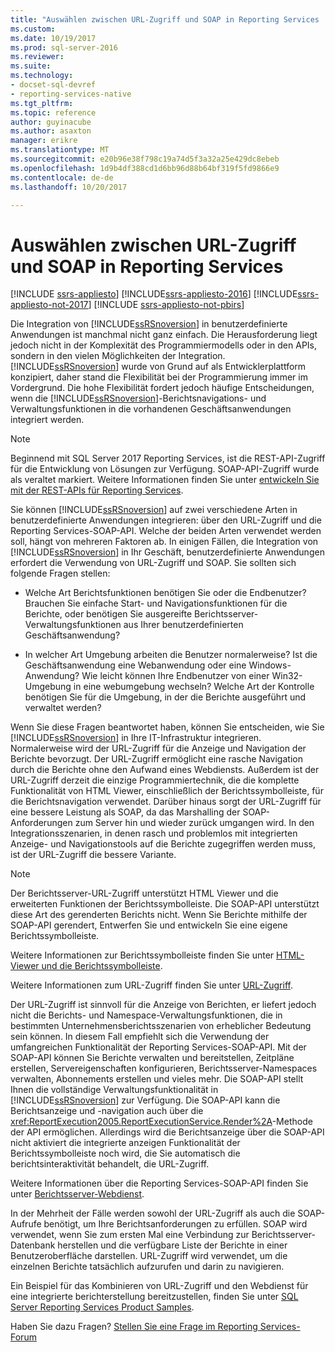 ```yaml
---
title: "Auswählen zwischen URL-Zugriff und SOAP in Reporting Services | Microsoft Docs"
ms.custom: 
ms.date: 10/19/2017
ms.prod: sql-server-2016
ms.reviewer: 
ms.suite: 
ms.technology:
- docset-sql-devref
- reporting-services-native
ms.tgt_pltfrm: 
ms.topic: reference
author: guyinacube
ms.author: asaxton
manager: erikre
ms.translationtype: MT
ms.sourcegitcommit: e20b96e38f798c19a74d5f3a32a25e429dc8ebeb
ms.openlocfilehash: 1d9b4df388cd1d6bb96d88b64bf319f5fd9866e9
ms.contentlocale: de-de
ms.lasthandoff: 10/20/2017

---
```

# <a name="choosing-between-url-access-and-soap-in-reporting-services"></a>Auswählen zwischen URL-Zugriff und SOAP in Reporting Services

[!INCLUDE [ssrs-appliesto](../../includes/ssrs-appliesto.md)] [!INCLUDE[ssrs-appliesto-2016](../../includes/ssrs-appliesto-2016.md)] [!INCLUDE[ssrs-appliesto-not-2017](../../includes/ssrs-appliesto-not-2017.md)] [!INCLUDE [ssrs-appliesto-not-pbirs](../../includes/ssrs-appliesto-not-pbirs.md)]

Die Integration von [!INCLUDE[ssRSnoversion](../../includes/ssrsnoversion-md.md)] in benutzerdefinierte Anwendungen ist manchmal nicht ganz einfach. Die Herausforderung liegt jedoch nicht in der Komplexität des Programmiermodells oder in den APIs, sondern in den vielen Möglichkeiten der Integration. [!INCLUDE[ssRSnoversion](../../includes/ssrsnoversion-md.md)] wurde von Grund auf als Entwicklerplattform konzipiert, daher stand die Flexibilität bei der Programmierung immer im Vordergrund. Die hohe Flexibilität fordert jedoch häufige Entscheidungen, wenn die [!INCLUDE[ssRSnoversion](../../includes/ssrsnoversion-md.md)]-Berichtsnavigations- und Verwaltungsfunktionen in die vorhandenen Geschäftsanwendungen integriert werden.

> [!NOTE]
> Beginnend mit SQL Server 2017 Reporting Services, ist die REST-API-Zugriff für die Entwicklung von Lösungen zur Verfügung. SOAP-API-Zugriff wurde als veraltet markiert. Weitere Informationen finden Sie unter [entwickeln Sie mit der REST-APIs für Reporting Services](../developer/rest-api.md).
  
 Sie können [!INCLUDE[ssRSnoversion](../../includes/ssrsnoversion-md.md)] auf zwei verschiedene Arten in benutzerdefinierte Anwendungen integrieren: über den URL-Zugriff und die Reporting Services-SOAP-API. Welche der beiden Arten verwendet werden soll, hängt von mehreren Faktoren ab. In einigen Fällen, die Integration von [!INCLUDE[ssRSnoversion](../../includes/ssrsnoversion-md.md)] in Ihr Geschäft, benutzerdefinierte Anwendungen erfordert die Verwendung von URL-Zugriff und SOAP. Sie sollten sich folgende Fragen stellen:  
  
-   Welche Art Berichtsfunktionen benötigen Sie oder die Endbenutzer? Brauchen Sie einfache Start- und Navigationsfunktionen für die Berichte, oder benötigen Sie ausgereifte Berichtsserver-Verwaltungsfunktionen aus Ihrer benutzerdefinierten Geschäftsanwendung?  
  
-   In welcher Art Umgebung arbeiten die Benutzer normalerweise? Ist die Geschäftsanwendung eine Webanwendung oder eine Windows-Anwendung? Wie leicht können Ihre Endbenutzer von einer Win32-Umgebung in eine webumgebung wechseln? Welche Art der Kontrolle benötigen Sie für die Umgebung, in der die Berichte ausgeführt und verwaltet werden?  
  
 Wenn Sie diese Fragen beantwortet haben, können Sie entscheiden, wie Sie [!INCLUDE[ssRSnoversion](../../includes/ssrsnoversion-md.md)] in Ihre IT-Infrastruktur integrieren. Normalerweise wird der URL-Zugriff für die Anzeige und Navigation der Berichte bevorzugt. Der URL-Zugriff ermöglicht eine rasche Navigation durch die Berichte ohne den Aufwand eines Webdiensts. Außerdem ist der URL-Zugriff derzeit die einzige Programmiertechnik, die die komplette Funktionalität von HTML Viewer, einschließlich der Berichtssymbolleiste, für die Berichtsnavigation verwendet. Darüber hinaus sorgt der URL-Zugriff für eine bessere Leistung als SOAP, da das Marshalling der SOAP-Anforderungen zum Server hin und wieder zurück umgangen wird. In den Integrationsszenarien, in denen rasch und problemlos mit integrierten Anzeige- und Navigationstools auf die Berichte zugegriffen werden muss, ist der URL-Zugriff die bessere Variante.  
  
> [!NOTE]  
> Der Berichtsserver-URL-Zugriff unterstützt HTML Viewer und die erweiterten Funktionen der Berichtssymbolleiste. Die SOAP-API unterstützt diese Art des gerenderten Berichts nicht. Wenn Sie Berichte mithilfe der SOAP-API gerendert, Entwerfen Sie und entwickeln Sie eine eigene Berichtssymbolleiste.
  
 Weitere Informationen zur Berichtssymbolleiste finden Sie unter [HTML-Viewer und die Berichtssymbolleiste](../../reporting-services/html-viewer-and-the-report-toolbar.md).  
  
 Weitere Informationen zum URL-Zugriff finden Sie unter [URL-Zugriff](../../reporting-services/url-access-ssrs.md).  
  
 Der URL-Zugriff ist sinnvoll für die Anzeige von Berichten, er liefert jedoch nicht die Berichts- und Namespace-Verwaltungsfunktionen, die in bestimmten Unternehmensberichtsszenarien von erheblicher Bedeutung sein können. In diesem Fall empfiehlt sich die Verwendung der umfangreichen Funktionalität der Reporting Services-SOAP-API. Mit der SOAP-API können Sie Berichte verwalten und bereitstellen, Zeitpläne erstellen, Servereigenschaften konfigurieren, Berichtsserver-Namespaces verwalten, Abonnements erstellen und vieles mehr. Die SOAP-API stellt Ihnen die vollständige Verwaltungsfunktionalität in [!INCLUDE[ssRSnoversion](../../includes/ssrsnoversion-md.md)] zur Verfügung. Die SOAP-API kann die Berichtsanzeige und -navigation auch über die <xref:ReportExecution2005.ReportExecutionService.Render%2A>-Methode der API ermöglichen. Allerdings wird die Berichtsanzeige über die SOAP-API nicht aktiviert die integrierte anzeigen Funktionalität der Berichtssymbolleiste noch wird, die Sie automatisch die berichtsinteraktivität behandelt, die URL-Zugriff.  
  
 Weitere Informationen über die Reporting Services-SOAP-API finden Sie unter [Berichtsserver-Webdienst](../../reporting-services/report-server-web-service/report-server-web-service.md).  
  
 In der Mehrheit der Fälle werden sowohl der URL-Zugriff als auch die SOAP-Aufrufe benötigt, um Ihre Berichtsanforderungen zu erfüllen. SOAP wird verwendet, wenn Sie zum ersten Mal eine Verbindung zur Berichtsserver-Datenbank herstellen und die verfügbare Liste der Berichte in einer Benutzeroberfläche darstellen. URL-Zugriff wird verwendet, um die einzelnen Berichte tatsächlich aufzurufen und darin zu navigieren.  
  
 Ein Beispiel für das Kombinieren von URL-Zugriff und den Webdienst für eine integrierte berichterstellung bereitzustellen, finden Sie unter [SQL Server Reporting Services Product Samples](http://go.microsoft.com/fwlink/?LinkId=177889).

Haben Sie dazu Fragen? [Stellen Sie eine Frage im Reporting Services-Forum](http://go.microsoft.com/fwlink/?LinkId=620231)
